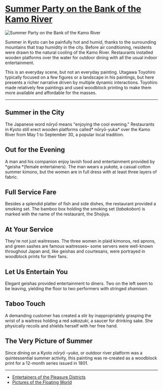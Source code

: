 # [Summer Party on the Bank of the Kamo River](http://artstories.artsmia.org/#/o/122189)
![Summer Party on the Bank of the Kamo River](http://api.artsmia.org/images/122189/large.jpg)

Summer in Kyoto can be painfully hot and humid, thanks to the surrounding mountains that trap humidity in the city. Before air conditioning, residents were drawn to the natural cooling of the Kamo River. Restaurants installed wooden platforms over the water for outdoor dining with all the usual indoor entertainment.

This is an everyday scene, but not an everyday painting. Utagawa Toyohiro typically focused on a few figures or a landscape in his paintings, but here presents a richer narrative driven by multiple dynamic interactions. Toyohiro made relatively few paintings and used woodblock printing to make them more available and affordable for the masses.

---

## Summer in the City

The Japanese word *nōryō* means "enjoying the cool evening." Restaurants in Kyoto still erect wooden platforms called* nōryō-yuka* over the Kamo River from May 1 to September 30, a popular local tradition. 

## Out for the Evening

A man and his companion enjoy lavish food and entertainment provided by *geisha *(female entertainers). The man wears a *yukata*, a casual cotton summer kimono, but the women are in full dress with at least three layers of fabric. 

## Full Service Fare

Besides a splendid platter of fish and side dishes, the restaurant provided a smoking set. The bamboo box holding the smoking set (*tabakobon*) is marked with the name of the restaurant, the Shojiya. 

## At Your Service

They're not just waitresses. The three women in plaid kimonos, red aprons, and green sashes are famous waitresses– some servers were well-known throughout Japan and, like geishas and courtesans, were portrayed in woodblock prints for their fans. 

## Let Us Entertain You

Elegant geishas provided entertainment to diners. Two on the left seem to be leaving, yielding the floor to two performers with stringed *shamisen*. 

## Taboo Touch

A demanding customer has created a stir by inappropriately grasping the wrist of a waitress holding a red *sakazuki*, a saucer for drinking sake. She physically recoils and shields herself with her free hand. 

## The Very Picture of Summer

Since dining on a Kyoto *nōryō –yuka*, or outdoor river platform was a quintessential summer activity, this painting was re-created as a woodblock print for a 12-month series issued in 1801.

---

* [Entertainers of the Pleasure Districts](../stories/entertainers-of-the-pleasure-districts.md)
* [Pictures of the Floating World](../stories/pictures-of-the-floating-world.md)
